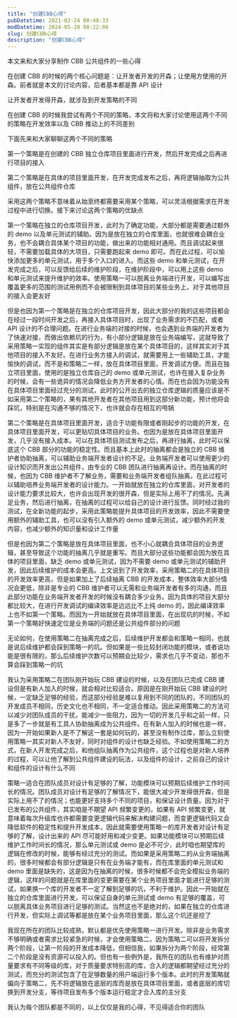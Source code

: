 ```yaml
---
title: "创建CBB心得"
pubDatetime: 2021-02-24 00:48:33
modDatetime: 2024-05-20 08:22:06
slug: 创建CBB心得
description: "创建CBB心得"
---
```





本文来和大家分享制作 CBB 公共组件的一些心得

<!--more-->


<!-- CreateTime:2021/2/24 8:48:33 -->

<!-- 发布 -->

在创建 CBB 的时候的两个核心问题是：让开发者开发的开森；让使用方使用的开森。前者就是本文的讨论内容，后者基本都是靠 API 设计

让开发者开发得开森，就涉及到开发策略的不同

在创建 CBB 的时候我尝试有两个不同的策略，本文将和大家讨论使用这两个不同的策略在开发效率以及 CBB 推动上的不同差别

下面先来和大家聊聊这两个不同的策略

第一个策略是在创建的 CBB 独立仓库项目里面进行开发，然后开发完成之后再进行项目的接入

第二个策略是在具体的项目里面开发，在开发完成发布之后，再将逻辑抽取为公共组件，放在公共组件仓库

采用这两个策略不意味着从始至终都需要采用某个策略，可以灵活根据需求在开发过程中进行切换。接下来讨论这两个策略的优缺点

第一个策略在独立的仓库项目开发，此时为了确定功能，大部分都是需要通过额外的 demo 以及单元测试的辅助。因为是放在独立的仓库里面，也就很难会耦合业务，也不会耦合具体某个项目的功能，做出来的功能相对通用。而且调试起来很轻，不需要加载具体的大项目，只需要跑起来 demo 即可。而在此过程，可以愉快添加更多的单元测试，用于多个入口的进入。而这些 demo 和单元测试，在开发完成之后，可以反馈给后续的维护阶段，在维护阶段中，可以用上这些 demo 和单元测试来提升维护的效率。使用策略一可以脱离业务端进行开发，可以编写出覆盖更多的范围的测试用例而不会被限制到具体项目的某些业务上，对于其他项目的接入会更友好

但是也因为第一个策略是在独立的仓库项目开发，因此大部分的我的这些项目都会在经过一段时间开发之后，再接入具体项目时，出现了业务需求的不匹配，或者 API 设计的不合理问题。在进行业务端的对接的时候，也会遇到业务端的开发者为了快速对接，而做出依赖坑的行为，有小部分逻辑是放在业务端编写，这就导致了采用策略一实现的组件其实是有部分逻辑是放在某个具体项目的，这样其实对于其他项目的接入不友好。在进行业务方接入的调试，就需要用上一些辅助工具，才能愉快的调试，而不是和策略二一样，放在具体项目里面，开发调试方便。而且在独立项目里面，使用的是独立仓库自己的 demo 或单元测试，也许在接入复杂业务的时候，会有一些诡异的情况会降低业务方开发者的心情。而在也会因为功能没有在具体项目里面经过充分的测试，此时的公开出去的独立仓库逻辑的质量应该是不如采用第二个策略的，果有其他开发者在其他项目用到这部分新功能，预计他将会踩坑，特别是在沟通不够的情况下，也许就会存在相互的甩锅

第二个策略是在具体项目里面开发，适合于功能有限或者刚起步的功能的开发，在具体项目里面开发，可以更贴切具体项目的业务。也因为是放在具体项目里面开发，几乎没有接入成本。可以在具体项目测试发布之后，再进行抽离，此时可以保底这个 CBB 部分的功能的稳定性。而且基本上此时的抽离都会是独立的 CBB 维护者协助抽离，可以辅助业务端开发者设计的不足。业务端开发者可以使用更少的设计知识而开发出公共组件，由专业的 CBB 团队进行抽离再设计。而在抽离的时候，也因为 CBB 维护者不了解业务，需要和业务端开发者组队抽离，在此过程可以辅助培养业务端开发者的设计能力。一开始就放在独立的仓库里面，对开发者的设计能力要求比较大，也许会出现开发的很开森，但是实际上用不了的情况。先满足业务，然后进行抽离，在抽离的过程可以给自己的设计进行反馈。同时经过我的测试，在全新功能的起步，采用此策略能提升具体项目的开发效率，因此不需要使用额外的辅助工具，也可以没有引入额外的 demo 或单元测试，减少额外的开发内容，也减少额外的知识量和设计工作量

但是也因为第二个策略是放在具体项目里面，也不小心就耦合具体项目的业务逻辑，甚至导致这个功能的抽离几乎就是重写。而且大部分这些功能都会因为放在具体的项目里面，缺乏 demo 或单元测试，因为不需要 demo 或单元测试的辅助开发，因此后续维护的成本会更高。上文说到了开发效率，采用策略二的在具体项目的开发效率更高，但是如果加上了后续抽离 CBB 的开发成本，整体效率大部分情况会更低，除非是专业的 CBB 维护者可以无需和业务端开发者有多的沟通，而且此部分功能在业务端开发者开发的时候没有耦合多少业务。因为具体的项目大部分都比较大，在进行开发调试的编译效率是远远比不上纯 demo 的，因此编译效率上也不如第一个策略。而因为一开始就放在具体项目里面，在出现坑的时候，不如第一个策略好快速定位是业务端的问题还是公共组件部分的问题

无论如何，在使用策略二在抽离完成之后，后续维护开发都会和策略一相同，也就是说后续维护都会踩到策略一的坑。但如果是一些比较封闭功能的模块，或者说功能是很有限的，那么后续维护次数可以预期会比较少，需求也几乎不变动，那也不算会踩到策略一的坑

我认为采用策略二在团队刚开始玩 CBB 建设的时候，以及在团队已完成 CBB 建设但是有新人加入的时候，就会相对比较适合。原因是在刚开始玩 CBB 建设的时候，一定缺乏足够的经验，而这部分经验是难以复用到不同的团队的，不同团队的开发成员不相同，历史文化也不相同，不一定适合推动。因此采用策略二的方法可以减少对团队成员的干扰，能减少一些阻力，因为一切的开发几乎和之前一样，只是多了一步就是有工具人协助抽离成为公共组件。在有新人加入的时候也是一样，因为一开始如果新人是不了解这一套是如何玩的，甚至没有制作过库，那么立刻使用策略一其实对新人不友好，同时对组件的设计也缺乏经验。不如使用策略二的方式，在新人开发完成之后，和他组队抽离作为公共组件，这个过程也是对新人培养的过程，可以让他了解到公共组件建设的玩法，以及组件的设计，之前自己的设计和组件的设计有什么不同

策略一适合在团队成员对设计有足够的了解，功能模块可以预期后续维护工作时间长的情况。团队成员对设计有足够的了解情况下，能很大减少开发得很开森，但是实际上用不了的情况；也能更好支持多个不同的项目，和保证设计质量。因为对于已发布的公共组件，其实咱是不期望 API 频繁变更的，如果有 API 频繁变更，就意味着每次升级库也许都需要变更逻辑代码来解决构建问题，而变更逻辑代码又会降低软件的稳定性和提升开发成本，因此就需要使用策略一的库开发者对设计有足够的了解，设计出来的 API 尽可能好用和减少变更。如果功能模块可以预期后续维护工作时间长的情况，那么单元测试或 demo 是必不可少，此时咱也期望库的逻辑在修改的时候，能够有经过充分的测试。而如果是采用策略二的从业务端抽离的，很多时候都会有部分逻辑是只有在业务端才能有，而在库里面的单元测试和 demo 里面是缺失的，这是因为在抽离的时候，很多时候都不会完全模拟业务端的逻辑，这样的问题就是在库里面的变更需要在某个业务项目里面才能进行足够的测试，如果换一个库的开发者不一定了解到足够的坑，不利于维护。因此一开始就在独立的仓库里面进行开发，可以保证自身的单元测试或 demo 有足够的覆盖，可以脱离具体业务项目进行足够的测试。当然这也不是绝对的，如果在独立的仓库进行开发，但实际上调试等都是放在某个业务项目里面，那么这个坑还是挖了

我现在所在的团队比较成熟，默认都是优先使用策略一进行开发。除非是业务需求不够明确或者需求比较紧急的时候，才会使用策略二，因为策略二可以将开发拆分两个阶段，让第一阶段的开发成本降低，但相信我，如果拆分为两个阶段，经常第二个阶段是没有资源可以投入的。但也有一些例外是，我所在的团队也有维护对质量要求有不同等级的库，对于质量要求特别高的库，合入的逻辑都期望经过充分的测试，而充分的测试包含了在足够数量的用户端运行多个版本。此时的开发策略就偏向于策略二，先不将逻辑放在底层的库而是放在具体项目里面，或者底层的库切换到开发分支，等待项目发布多个版本运行稳定才合入库的主分支

我认为每个团队都是不同的，以上仅仅是我的心得，不见得适合你的团队

